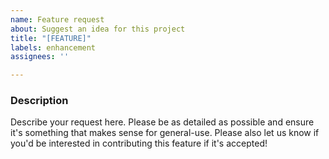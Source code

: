 ```yaml
---
name: Feature request
about: Suggest an idea for this project
title: "[FEATURE]"
labels: enhancement
assignees: ''

---
```


### Description

Describe your request here. Please be as detailed as possible and ensure it's something that makes
sense for general-use. Please also let us know if you'd be interested in contributing this feature
if it's accepted!